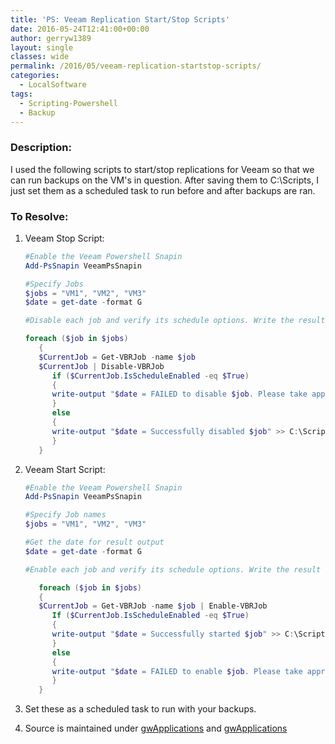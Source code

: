 ```yaml
---
title: 'PS: Veeam Replication Start/Stop Scripts'
date: 2016-05-24T12:41:00+00:00
author: gerryw1389
layout: single
classes: wide
permalink: /2016/05/veeam-replication-startstop-scripts/
categories:
  - LocalSoftware
tags:
  - Scripting-Powershell
  - Backup
---
```

<!--more-->

### Description:

I used the following scripts to start/stop replications for Veeam so that we can run backups on the VM's in question. After saving them to C:\Scripts, I just set them as a scheduled task to run before and after backups are ran.

### To Resolve:

1. Veeam Stop Script:

   ```powershell
   #Enable the Veeam Powershell Snapin
   Add-PsSnapin VeeamPsSnapin

   #Specify Jobs
   $jobs = "VM1", "VM2", "VM3"
   $date = get-date -format G

   #Disable each job and verify its schedule options. Write the result to veeam-log.txt

   foreach ($job in $jobs)
      {
      $CurrentJob = Get-VBRJob -name $job
      $CurrentJob | Disable-VBRJob
         if ($CurrentJob.IsScheduleEnabled -eq $True)
         {
         write-output "$date = FAILED to disable $job. Please take appropriate action." >> C:\Scripts\veeam-log.txt
         }
         else
         {
         write-output "$date = Successfully disabled $job" >> C:\Scripts\veeam-log.txt 
         }
      }
   ```

2. Veeam Start Script:

   ```powershell
   #Enable the Veeam Powershell Snapin
   Add-PsSnapin VeeamPsSnapin

   #Specify Job names
   $jobs = "VM1", "VM2", "VM3"

   #Get the date for result output
   $date = get-date -format G

   #Enable each job and verify its schedule options. Write the result to veeam-log.txt

      foreach ($job in $jobs)
      {
      $CurrentJob = Get-VBRJob -name $job | Enable-VBRJob
         If ($CurrentJob.IsScheduleEnabled -eq $True)
         {
         write-output "$date = Successfully started $job" >> C:\Scripts\veeam-log.txt
         }
         else
         {
         write-output "$date = FAILED to enable $job. Please take appropriate action." >> C:\Scripts\veeam-log.txt
         }
      }
   ```

3. Set these as a scheduled task to run with your backups.

4. Source is maintained under [gwApplications](https://github.com/gerryw1389/powershell/blob/master/gwApplications/Public/Start-VeeamReplications.ps1) and [gwApplications](https://github.com/gerryw1389/powershell/blob/master/gwApplications/Public/Stop-VeeamReplications.ps1)